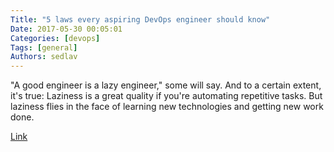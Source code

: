 ```yaml
---
Title: "5 laws every aspiring DevOps engineer should know"
Date: 2017-05-30 00:05:01
Categories: [devops]
Tags: [general]
Authors: sedlav
---
```


"A good engineer is a lazy engineer," some will say. And to a certain extent, it's true: Laziness is a great quality if you're automating repetitive tasks. But laziness flies in the face of learning new technologies and getting new work done.

[Link](https://opensource.com/open-organization/17/5/5-devops-laws)
